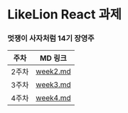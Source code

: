 # LikeLion React 과제

### 멋쟁이 사자처럼 14기 장영주

| 주차  | MD 링크                       |
| ----- | ----------------------------- |
| 2주차 | [week2.md](./week2/README.md) |
| 3주차 | [week3.md](./week3/README.md) |
| 4주차 | [week4.md](./week4/README.md) |
